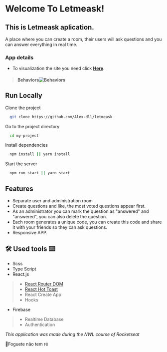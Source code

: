 
# Welcome To Letmeask!

## This is Letmeask aplication. 
A place where you can create a room, their users will ask questions and you can answer everything in real time.


### App details
- To visualization the site you need click [**Here**](https://letmeask-dad63.web.app/). 
> #### Behaviors![Behaviors](https://github.com/Alex-dll/letmeask/blob/master/src/assets/images/App%20viewr.gif?raw=true)


## Run Locally

Clone the project

```bash
  git clone https://github.com/Alex-dll/letmeask
```

Go to the project directory

```bash
  cd my-project
```

Install dependencies

```bash
  npm install || yarn install
```

Start the server

```bash
  npm run start || yarn start
```
  
## Features

- Separate user and administration room
- Create questions and like, the most voted questions appear first.
- As an administrator you can mark the question as "answered" and "answered", you can also delete the question.
- Each room generates a unique code, you can create this code and share it with your friends so they can ask questions.
- Responsive APP.
  
## 🛠 Used tools ⌨
-  Scss
- Type Script
- React.js
> - [React Router DOM](https://reactrouter.com/web/guides/quick-start)
> - [React Hot Toast](https://react-hot-toast.com/)
>  - React Create App 
>  - Hooks
- Firebase
> - Realtime Database
> - Authentication




*This application was made during the NWL course of Rocketseat*

🚀Foguete não tem ré
